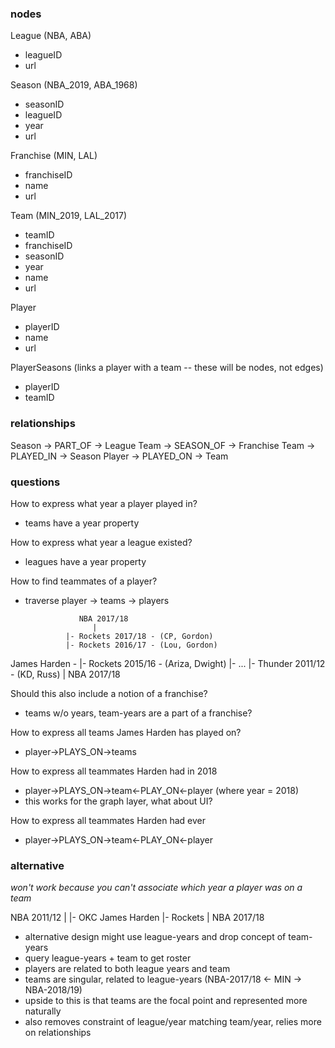 ### nodes

League (NBA, ABA)
  - leagueID
  - url

Season (NBA_2019, ABA_1968)
  - seasonID
  - leagueID
  - year
  - url

 Franchise (MIN, LAL)
  - franchiseID
  - name
  - url

Team (MIN_2019, LAL_2017)
  - teamID
  - franchiseID
  - seasonID
  - year
  - name
  - url

Player
  - playerID
  - name
  - url

PlayerSeasons (links a player with a team -- these will be nodes, not edges)
  - playerID
  - teamID

### relationships

Season -> PART_OF   -> League
Team   -> SEASON_OF -> Franchise
Team   -> PLAYED_IN -> Season
Player -> PLAYED_ON -> Team

### questions

How to express what year a player played in?
- teams have a year property

How to express what year a league existed?
- leagues have a year property

How to find teammates of a player?
- traverse player -> teams -> players

                  NBA 2017/18
                     |
               |- Rockets 2017/18 - (CP, Gordon)
               |- Rockets 2016/17 - (Lou, Gordon)
James Harden - |- Rockets 2015/16 - (Ariza, Dwight)
               |- ...
               |- Thunder 2011/12 - (KD, Russ)
                     |
                  NBA 2017/18

Should this also include a notion of a franchise?
- teams w/o years, team-years are a part of a franchise?

How to express all teams James Harden has played on?
- player->PLAYS_ON->teams

How to express all teammates Harden had in 2018
- player->PLAYS_ON->team<-PLAY_ON<-player (where year = 2018)
- this works for the graph layer, what about UI?

How to express all teammates Harden had ever
- player->PLAYS_ON->team<-PLAY_ON<-player

### alternative

_won't work because you can't associate which year a player was on a team_

  NBA 2011/12
     |       |- OKC
James Harden |- Rockets
     |
  NBA 2017/18

- alternative design might use league-years and drop concept of team-years
- query league-years + team to get roster
- players are related to both league years and team
- teams are singular, related to league-years (NBA-2017/18 <- MIN -> NBA-2018/19)
- upside to this is that teams are the focal point and represented more naturally
- also removes constraint of league/year matching team/year, relies more on relationships
